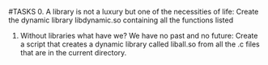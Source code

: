 #TASKS
0. A library is not a luxury but one of the necessities of life: Create the dynamic library libdynamic.so containing all the functions listed
1. Without libraries what have we? We have no past and no future: Create a script that creates a dynamic library called liball.so from all the .c files that are in the current directory.

